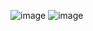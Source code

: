 ![image](https://github.com/user-attachments/assets/aaf8b748-079c-4ad1-8a15-d66bc4339b51)
![image](https://github.com/user-attachments/assets/a6588a4f-ba82-4c80-bfa5-abe433be1ed8)
